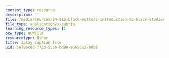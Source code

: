```yaml
---
content_type: resource
description: ''
file: /media/courses/24-912-black-matters-introduction-to-black-studies-spring-2017/5e796c8d772d55abbd9996656637b0b8_HF4hKftgWxg.vtt
file_type: application/x-subrip
learning_resource_types: []
ocw_type: OCWFile
resourcetype: Other
title: 3play caption file
uid: 5e796c8d-772d-55ab-bd99-96656637b0b8
---
```

